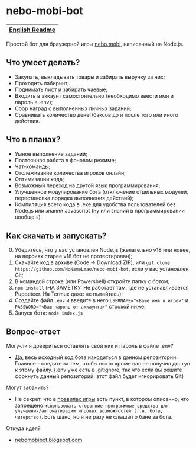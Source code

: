 # nebo-mobi-bot

| [English Readme](README_EN.md) |
|--------------------------------|

Простой бот для браузерной игры [nebo.mobi](https://nebo.mobi), написанный на Node.js.

## Что умеет делать?

* Закупать, выкладывать товары и забирать выручку за них;
* Проходить лабиринт;
* Поднимать лифт и забирать чаевые;
* Входить в аккаунт самостоятельно (необходимо ввести имя и пароль в .env);
* Сбор наград с выполненных личных заданий;
* Сравнивать количество денег/баксов до и после того или иного действия.

## Что в планах?

* Умное выполнение заданий;
* Постоянная работа в фоновом режиме;
* Чат-команды;
* Отслеживание количества игроков онлайн;
* Оптимизации кода;
* Возможный переход на другой язык программирования;
* Улучшенное модулирование бота (отключение отдельных модулей, перестановка порядка выполнения действий);
* Компиляция всего кода в .exe для удобства пользователей без Node.js или знаний Javascript (ну или знаний в программировании вообще 💀).

## Как скачать и запускать?

0. Убедитесь, что у вас установлен Node.js (желательно v18 или новее, на версиях старее v18 бот не протестирован);
1. Скачайте код в архиве (Code -> Download ZIP), или `git clone https://github.com/NoNameLmao/nebo-mobi-bot`, если у вас установлен Git;
2. В командой строке (или Powershell) откройте папку с ботом;
3. `npm install` (НА ЗАМЕТКУ: Не работает там, где не устанавливается Puppeteer. На Termux даже не пытайтесь);
4. Создайте файл `.env` и введите в него `USERNAME="<Ваше имя в игре>"` и `PASSWORD="<Ваш пароль от аккаунта>"` строкой ниже.
5. Запуск бота: `node index.js`

## Вопрос-ответ

Могу-ли я довериться оставлять свой ник и пароль в файле .env?

* Да, весь исходный код бота находиться в данном репозитории. Главное - следите за тем, чтобы никто кроме вас не получил доступ к этому файлу. (.env уже есть в .gitignore, так что если вы решите форкнуть данный репозиторий, этот файл будет игнорировать Git)

Могут забанить?

* Не секрет, что в [правилах игры](https://nebo.mobi/rules/type/game) есть пункт, в котором описанно, что запрещено `использовать сторонние программные средства для улучшения/автоматизации игровых возможностей (т.н. боты, читерство)`. Есть шанс, но я не разу не слышал о бане за бота.

Откуда идея?

* [nebomobibot.blogspot.com](https://nebomobibot.blogspot.com/)
